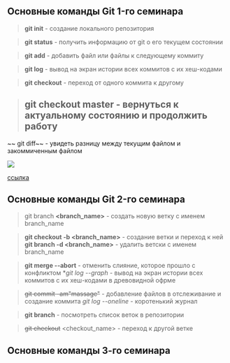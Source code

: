 ## Основные команды Git 1-го семинара

> **git init** - создание локального репозитория


> **git status** - получить информацию от git о его текущем состоянии

> **git add** - добавить файл или файлы к следующему коммиту

> **git log** - вывод на экран истории всех 
коммитов с их хеш-кодами

> **git checkout** - переход от одного коммита к другому

> ## git checkout master -  вернуться к актуальному состоянию и продолжить работу 

~~ git diff~~ - увидеть разницу между текущим файлом и закоммиченным файлом 

![](https://img2.akspic.ru/previews/0/9/6/0/7/170690/170690-smartfon-volosy-pricheska-svet-purpur-x750.jpg)

[ссылка](https://gb.ru/)


## Основные команды Git 2-го семинара

> git branch **<branch_name>** - создать новую ветку с именем branch_name

> **git checkout -b <branch_name>** - создание ветки и переход к ней 
> **git branch -d <branch_name>** - удалить ветски с именем branch_name

>**git merge --abort** - отменить слияние, которое прошло с конфликтом
>**git log --graph* - вывод на экран истории всех коммитов с их хеш-кодами в древовидной офрме

>~~git commit -am"massage"~~ - добавление файлов в отслеживание и создание коммита
>*git log --oneline* - коротенький журнал

>**git branch** - посмотреть список веток в репозитории

>~~git checkout~~ <checkout_name> - переход к другой ветке

## **Основные команды 3-го семинара**